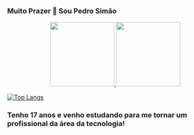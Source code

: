 ### Muito Prazer 🖖 Sou Pedro Simão

<div align="center">
  <a href="https://github.com/PedroHenriqueSimao">
  <img height="150em" src="https://github-readme-stats.vercel.app/api?username=PedroHenriqueSimao&show_icons=true&theme=dark&include_all_commits=true&count_private=true"/>
  <img height="150em" src="https://github-readme-stats.vercel.app/api/top-langs/?username=PedroHenriqueSimao&layout=compact&langs_count=7&theme=dark"/>
</div>
  
  [![Top Langs](https://github-readme-stats.vercel.app/api/top-langs/?username=PedroHenriqueSimao&layout=compact)](https://github.com/anuraghazra/github-readme-stats)

  
### Tenho 17 anos e venho estudando para me tornar um profissional da área da tecnologia!
